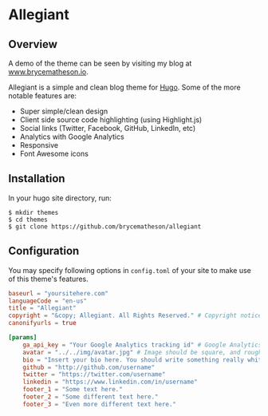 # Allegiant

## Overview

A demo of the theme can be seen by visiting my blog at www.brycematheson.io.

Allegiant is a simple and clean blog theme for [Hugo](http://gohugo.io/). Some of the more notable features are:
- Super simple/clean design
- Client side source code highlighting (using Highlight.js)
- Social links (Twitter, Facebook, GitHub, LinkedIn, etc)
- Analytics with Google Analytics
- Responsive
- Font Awesome icons

## Installation

In your hugo site directory, run:

```shell
$ mkdir themes
$ cd themes
$ git clone https://github.com/brycematheson/allegiant
```

## Configuration

You may specify following options in `config.toml` of your site to make use of
this theme's features.

```toml
baseurl = "yoursitehere.com"
languageCode = "en-us"
title = "Allegiant"
copyright = "&copy; Allegiant. All Rights Reserved." # Copyright notice. This will be displayed in the footer.
canonifyurls = true

[params]
    ga_api_key = "Your Google Analytics tracking id" # Google Analytics API key.
    avatar = "../../img/avatar.jpg" # Image should be square, and roughly 150px x 150px
    bio = "Insert your bio here. You should write something really whitty and interesting that nobody is ever going to read or care about. But such is life. I really like the look of having a bio snippet on the blog, though. You may have to adjust some CSS styles depending on how long or short your bio is. I didn't make it super resillient."
    github = "http://github.com/username"
    twitter = "https://twitter.com/username"
    linkedin = "https://www.linkedin.com/in/username"
    footer_1 = "Some text here."
    footer_2 = "Some different text here."
    footer_3 = "Even more different text here."
```

